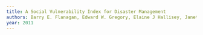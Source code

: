 ```yaml
---
title: A Social Vulnerability Index for Disaster Management
authors: Barry E. Flanagan, Edward W. Gregory, Elaine J Hallisey, Janet L. Heitgerd, Brian Lewis
year: 2011
---
```


